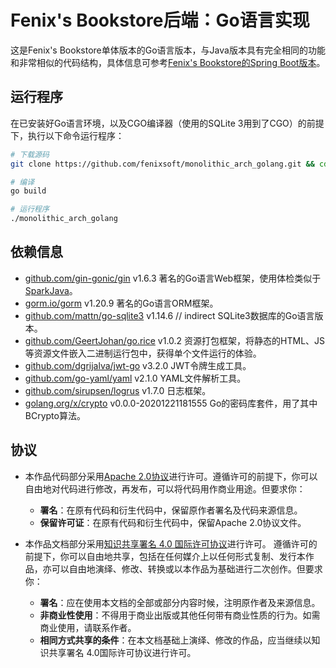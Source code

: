 # Fenix's Bookstore后端：Go语言实现

这是Fenix's Bookstore单体版本的Go语言版本，与Java版本具有完全相同的功能和非常相似的代码结构，具体信息可参考[Fenix's Bookstore的Spring Boot版本](https://icyfenix.cn/exploration/projects/monolithic_arch_springboot.html)。

## 运行程序

在已安装好Go语言环境，以及CGO编译器（使用的SQLite 3用到了CGO）的前提下，执行以下命令运行程序：

```bash
# 下载源码
git clone https://github.com/fenixsoft/monolithic_arch_golang.git && cd monolithic_arch_golang

# 编译
go build

# 运行程序
./monolithic_arch_golang
```

## 依赖信息

- [github.com/gin-gonic/gin](https://github.com/gin-gonic/gin) v1.6.3
  著名的Go语言Web框架，使用体检类似于[SparkJava](https://sparkjava.com/)。
- [gorm.io/gorm](https://gorm.io/gorm) v1.20.9
  著名的Go语言ORM框架。
- [github.com/mattn/go-sqlite3](https://github.com/mattn/go-sqlite3) v1.14.6 // indirect
  SQLite3数据库的Go语言版本。
- [github.com/GeertJohan/go.rice](https://github.com/GeertJohan/go.rice) v1.0.2
  资源打包框架，将静态的HTML、JS等资源文件嵌入二进制运行包中，获得单个文件运行的体验。
- [github.com/dgrijalva/jwt-go](https://github.com/dgrijalva/jwt-go) v3.2.0
  JWT令牌生成工具。
- [github.com/go-yaml/yaml](https://github.com/go-yaml/yaml) v2.1.0
  YAML文件解析工具。
- [github.com/sirupsen/logrus](https://github.com/sirupsen/logrus) v1.7.0
  日志框架。
- [golang.org/x/crypto](https://golang.org/x/crypto) v0.0.0-20201221181555
  Go的密码库套件，用了其中BCrypto算法。

## 协议

- 本作品代码部分采用[Apache 2.0协议](https://www.apache.org/licenses/LICENSE-2.0)进行许可。遵循许可的前提下，你可以自由地对代码进行修改，再发布，可以将代码用作商业用途。但要求你：
  - **署名**：在原有代码和衍生代码中，保留原作者署名及代码来源信息。
  - **保留许可证**：在原有代码和衍生代码中，保留Apache 2.0协议文件。

- 本作品文档部分采用[知识共享署名 4.0 国际许可协议](http://creativecommons.org/licenses/by/4.0/)进行许可。 遵循许可的前提下，你可以自由地共享，包括在任何媒介上以任何形式复制、发行本作品，亦可以自由地演绎、修改、转换或以本作品为基础进行二次创作。但要求你：
  - **署名**：应在使用本文档的全部或部分内容时候，注明原作者及来源信息。
  - **非商业性使用**：不得用于商业出版或其他任何带有商业性质的行为。如需商业使用，请联系作者。
  - **相同方式共享的条件**：在本文档基础上演绎、修改的作品，应当继续以知识共享署名 4.0国际许可协议进行许可。